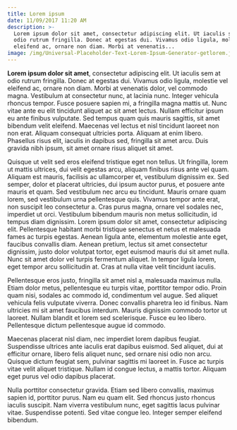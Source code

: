 ```yaml
---
title: Lorem ipsum
date: 11/09/2017 11:20 AM
description: >-
  Lorem ipsum dolor sit amet, consectetur adipiscing elit. Ut iaculis sem at
  odio rutrum fringilla. Donec at egestas dui. Vivamus odio ligula, molestie vel
  eleifend ac, ornare non diam. Morbi at venenatis...
image: /img/Universal-Placeholder-Text-Lorem-Ipsum-Generator-getlorem.jpg
---
```

**Lorem ipsum dolor sit amet**, consectetur adipiscing elit. Ut iaculis sem at odio rutrum fringilla. Donec at egestas dui. Vivamus odio ligula, molestie vel eleifend ac, ornare non diam. Morbi at venenatis dolor, vel commodo magna. Vestibulum at consectetur nunc, at lacinia nunc. Integer vehicula rhoncus tempor. Fusce posuere sapien mi, a fringilla magna mattis ut. Nunc vitae ante eu elit tincidunt aliquet ac sit amet lectus. Nullam efficitur ipsum eu ante finibus vulputate. Sed tempus quam quis mauris sagittis, sit amet bibendum velit eleifend. Maecenas vel lectus et nisl tincidunt laoreet non non erat. Aliquam consequat ultricies porta. Aliquam at enim libero. Phasellus risus elit, iaculis in dapibus sed, fringilla sit amet arcu. Duis gravida nibh ipsum, sit amet ornare risus aliquet sit amet.

Quisque ut velit sed eros eleifend tristique eget non tellus. Ut fringilla, lorem ut mattis ultrices, dui velit egestas arcu, aliquam finibus risus ante vel quam. Aliquam est mauris, facilisis ac ullamcorper et, vestibulum dignissim ex. Sed semper, dolor et placerat ultricies, dui ipsum auctor purus, et posuere ante mauris et quam. Sed vestibulum nec arcu eu tincidunt. Mauris ornare quam lorem, sed vestibulum urna pellentesque quis. Vivamus tempor ante erat, non suscipit leo consectetur a. Cras purus magna, ornare vel sodales nec, imperdiet ut orci. Vestibulum bibendum mauris non metus sollicitudin, id tempus diam dignissim. Lorem ipsum dolor sit amet, consectetur adipiscing elit. Pellentesque habitant morbi tristique senectus et netus et malesuada fames ac turpis egestas. Aenean ligula ante, elementum molestie ante eget, faucibus convallis diam. Aenean pretium, lectus sit amet consectetur dignissim, justo dolor volutpat tortor, eget euismod mauris dui sit amet nulla. Nunc sit amet dolor vel turpis fermentum aliquet. In tempor ligula lorem, eget tempor arcu sollicitudin at. Cras at nulla vitae velit tincidunt iaculis.

Pellentesque eros justo, fringilla sit amet nisl a, malesuada maximus nulla. Etiam dolor metus, pellentesque eu turpis vitae, porttitor tempor odio. Proin quam nisi, sodales ac commodo id, condimentum vel augue. Sed aliquet vehicula felis vulputate viverra. Donec convallis pharetra leo id finibus. Nam ultricies mi sit amet faucibus interdum. Mauris dignissim commodo tortor ut laoreet. Nullam blandit et lorem sed scelerisque. Fusce eu leo libero. Pellentesque dictum pellentesque augue id commodo.

Maecenas placerat nisl diam, nec imperdiet lorem dapibus feugiat. Suspendisse ultrices ante iaculis erat dapibus euismod. Sed aliquet, dui at efficitur ornare, libero felis aliquet nunc, sed ornare nisi odio non arcu. Quisque dictum feugiat sem, pulvinar sagittis mi laoreet in. Fusce ac turpis vitae velit aliquet tristique. Nullam id congue lectus, a mattis tortor. Aliquam eget purus vel odio dapibus placerat.

Nulla porttitor consectetur gravida. Etiam sed libero convallis, maximus sapien id, porttitor purus. Nam eu quam elit. Sed rhoncus justo rhoncus iaculis suscipit. Nam viverra vestibulum nunc, eget sagittis lacus pulvinar vitae. Suspendisse potenti. Sed vitae congue leo. Integer semper eleifend bibendum.
